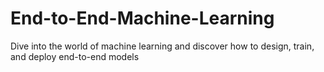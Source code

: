 # End-to-End-Machine-Learning
Dive into the world of machine learning and discover how to design, train, and deploy end-to-end models
